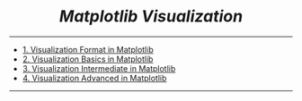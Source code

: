 <i><h1 align='center'>Matplotlib Visualization</h1></i>
<hr>

- [1. Visualization Format in Matplotlib](https://github.com/TrentinoS/Visualization/tree/main/23.%20Matplotlib%20Visualization/1.%20Visualization%20Format%20in%20Matplotlib)
- [2. Visualization Basics in Matplotlib](https://github.com/TrentinoS/Visualization/tree/main/23.%20Matplotlib%20Visualization/2.%20Visualization%20Basics%20in%20Matplotlib)
- [3. Visualization Intermediate in Matplotlib](https://github.com/TrentinoS/Visualization/tree/main/23.%20Matplotlib%20Visualization/3.%20Visualizaion%20Intermediate%20in%20Matplotlib)
- [4. Visualization Advanced in Matplotlib](https://github.com/TrentinoS/Visualization/tree/main/23.%20Matplotlib%20Visualization/4.%20Visualizaion%20Advanced%20in%20Matplotlib)
<hr>
